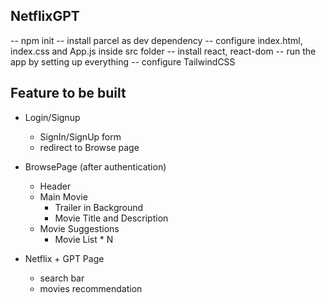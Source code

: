 ## NetflixGPT

-- npm init
-- install parcel as dev dependency
-- configure index.html, index.css and App.js inside src folder
-- install react, react-dom
-- run the app by setting up everything
-- configure TailwindCSS

## Feature to be built

- Login/Signup 
    - SignIn/SignUp form
    - redirect to Browse page

- BrowsePage (after authentication)
    - Header
    - Main Movie
        - Trailer in Background
        - Movie Title and Description
    - Movie Suggestions 
        - Movie List * N

- Netflix + GPT Page 
    - search bar
    - movies recommendation